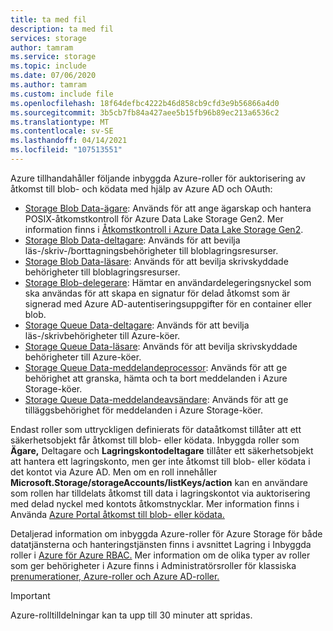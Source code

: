 ```yaml
---
title: ta med fil
description: ta med fil
services: storage
author: tamram
ms.service: storage
ms.topic: include
ms.date: 07/06/2020
ms.author: tamram
ms.custom: include file
ms.openlocfilehash: 18f64defbc4222b46d858cb9cfd3e9b56866a4d0
ms.sourcegitcommit: 3b5cb7fb84a427aee5b15fb96b89ec213a6536c2
ms.translationtype: MT
ms.contentlocale: sv-SE
ms.lasthandoff: 04/14/2021
ms.locfileid: "107513551"
---
```

Azure tillhandahåller följande inbyggda Azure-roller för auktorisering av åtkomst till blob- och ködata med hjälp av Azure AD och OAuth:

- [Storage Blob Data-ägare](../articles/role-based-access-control/built-in-roles.md#storage-blob-data-owner): Används för att ange ägarskap och hantera POSIX-åtkomstkontroll för Azure Data Lake Storage Gen2. Mer information finns i [Åtkomstkontroll i Azure Data Lake Storage Gen2](../articles/storage/blobs/data-lake-storage-access-control.md).
- [Storage Blob Data-deltagare](../articles/role-based-access-control/built-in-roles.md#storage-blob-data-contributor): Används för att bevilja läs-/skriv-/borttagningsbehörigheter till bloblagringsresurser.
- [Storage Blob Data-läsare](../articles/role-based-access-control/built-in-roles.md#storage-blob-data-reader): Används för att bevilja skrivskyddade behörigheter till bloblagringsresurser.
- [Storage Blob-delegerare](../articles/role-based-access-control/built-in-roles.md#storage-blob-delegator): Hämtar en användardelegeringsnyckel som ska användas för att skapa en signatur för delad åtkomst som är signerad med Azure AD-autentiseringsuppgifter för en container eller blob.
- [Storage Queue Data-deltagare](../articles/role-based-access-control/built-in-roles.md#storage-queue-data-contributor): Används för att bevilja läs-/skrivbehörigheter till Azure-köer.
- [Storage Queue Data-läsare](../articles/role-based-access-control/built-in-roles.md#storage-queue-data-reader): Används för att bevilja skrivskyddade behörigheter till Azure-köer.
- [Storage Queue Data-meddelandeprocessor](../articles/role-based-access-control/built-in-roles.md#storage-queue-data-message-processor): Används för att ge behörighet att granska, hämta och ta bort meddelanden i Azure Storage-köer.
- [Storage Queue Data-meddelandeavsändare](../articles/role-based-access-control/built-in-roles.md#storage-queue-data-message-sender): Används för att ge tilläggsbehörighet för meddelanden i Azure Storage-köer.

Endast roller som uttryckligen definierats för dataåtkomst tillåter att ett säkerhetsobjekt får åtkomst till blob- eller ködata. Inbyggda roller som **Ägare,** Deltagare och **Lagringskontodeltagare** tillåter ett säkerhetsobjekt att hantera ett lagringskonto, men ger inte åtkomst till blob- eller ködata i det kontot via Azure AD.  Men om en roll innehåller **Microsoft.Storage/storageAccounts/listKeys/action** kan en användare som rollen har tilldelats åtkomst till data i lagringskontot via auktorisering med delad nyckel med kontots åtkomstnycklar. Mer information finns i Använda [Azure Portal åtkomst till blob- eller ködata.](../articles/storage/blobs/authorize-data-operations-portal.md)

Detaljerad information om inbyggda Azure-roller för Azure Storage för både datatjänsterna och  hanteringstjänsten finns i avsnittet Lagring i Inbyggda roller i [Azure för Azure RBAC.](../articles/role-based-access-control/built-in-roles.md#storage) Mer information om de olika typer av roller som ger behörigheter i Azure finns i Administratörsroller för klassiska [prenumerationer, Azure-roller och Azure AD-roller.](../articles/role-based-access-control/rbac-and-directory-admin-roles.md)

> [!IMPORTANT]
> Azure-rolltilldelningar kan ta upp till 30 minuter att spridas.
